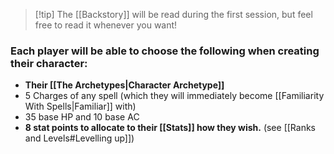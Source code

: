 >[!tip] The [[Backstory]] will be read during the first session, but feel free to read it whenever you want!
### Each player will be able to choose the following when creating their character:

- **Their [[The Archetypes|Character Archetype]]**
- 5 Charges of any spell (which they will immediately become [[Familiarity With Spells|Familiar]] with)
- 35 base HP and 10 base AC
- **8 stat points to allocate to their [[Stats]] how they wish.** (see [[Ranks and Levels#Levelling up]])